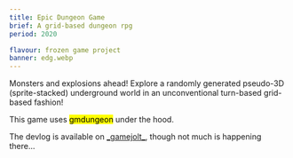 ```yaml
---
title: Epic Dungeon Game
brief: A grid-based dungeon rpg
period: 2020

flavour: frozen game project
banner: edg.webp
---
```


Monsters and explosions ahead! Explore a randomly generated pseudo-3D (sprite-stacked) underground world in an unconventional turn-based grid-based fashion!

This game uses <mark class="highlight">gmdungeon</mark> under the hood.

The devlog is available on [\_gamejolt\_](https://gamejolt.com/games/edg/507835), though not much is happening there...
